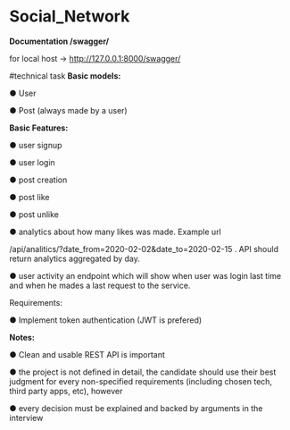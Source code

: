 # Social_Network

**Documentation /swagger/**

for local host  -> http://127.0.0.1:8000/swagger/





#technical task
**Basic models:**

● User

● Post (always made by a user)

**Basic Features:**

● user signup

● user login

● post creation

● post like

● post unlike

● analytics about how many likes was made. Example url

/api/analitics/?date_from=2020-02-02&date_to=2020-02-15 . API should return analytics aggregated by day.


● user activity an endpoint which will show when user was login last time and when he
mades a last request to the service.

Requirements:

● Implement token authentication (JWT is prefered)

**Notes:**

● ​Clean and usable REST API is important

● the project is not defined in detail, the candidate should use their best judgment for every
non-specified requirements (including chosen tech, third party apps, etc), however

● every decision must be explained and backed by arguments in the interview

